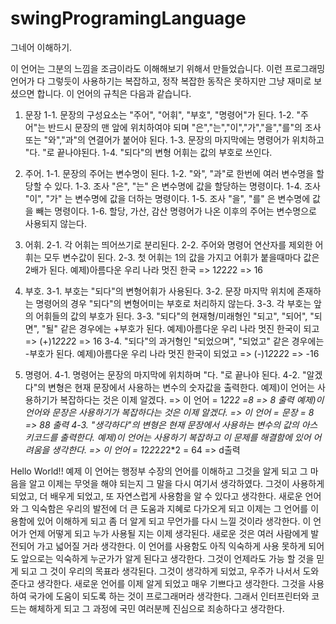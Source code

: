 # swingProgramingLanguage
그네어 이해하기.

이 언어는 그분의 느낌을 조금이라도 이해해보기 위해서 만들었습니다.
이런 프로그래밍 언어가 다 그렇듯이 사용하기는 복잡하고, 정작 복잡한 동작은 못하지만 그냥 재미로 보셨으면 합니다.
이 언어의 규칙은 다음과 같습니다.

1. 문장
1-1. 문장의 구성요소는 "주어", "어휘", "부호", "명령어"가 된다.
1-2. "주어"는 반드시 문장의 맨 앞에 위치하여야 되며 "은","는","이","가","을","를"의 조사 또는 "와","과"의 연결어가 붙어야 된다.
1-3. 문장의 마지막에는 명령어가 위치하고 "다. "로 끝나야된다.
1-4. "되다"의 변형 어휘는 값의 부호로 쓰인다.

1. 주어.
1-1. 문장의 주어는 변수명이 된다.
1-2. "와", "과"로 한번에 여러 변수명을 할당할 수 있다.
1-3. 조사 "은", "는" 은 변수명에 값을 할당하는 명령이다.
1-4. 조사 "이", "가" 는 변수명에 값을 더하는 명령이다.
1-5. 조사 "을", "를" 은 변수명에 값을 빼는 명령이다.
1-6. 할당, 가산, 감산 명령어가 나온 이후의 주어는 변수명으로 사용되지 않는다.

2. 어휘.
2-1. 각 어휘는 띄어쓰기로 분리된다.
2-2. 주어와 명령어 연산자를 제외한 어휘는 모두 변수값이 된다.
2-3. 첫 어휘는 1의 값을 가지고 어휘가 붙을때마다 값은 2배가 된다.
예제)아름다운 우리 나라 멋진 한국 => 1*2*2*2*2 => 16

3. 부호.
3-1. 부호는 "되다"의 변형어휘가 사용된다.
3-2. 문장 마지막 위치에 존재하는 명령어의 경우 "되다"의 변형어미는 부호로 처리하지 않는다.
3-3. 각 부호는 앞의 어휘들의 값의 부호가 된다.
3-3. "되다"의 현재형/미래형인 "되고", "되어", "되면", "될" 같은 경우에는 +부호가 된다.
예제)아름다운 우리 나라 멋진 한국이 되고 => (+)1*2*2*2*2 => 16
3-4. "되다"의 과거형인 "되었으며", "되었고" 같은 경우에는 -부호가 된다.
예제)아름다운 우리 나라 멋진 한국이 되었고 => (-)1*2*2*2*2 => -16

4. 명령어.
4-1. 명령어는 문장의 마지막에 위치하며 "다. "로 끝나야 된다.
4-2. "알겠다"의 변형은 현재 문장에서 사용하는 변수의 숫자값을 출력한다.
예제)이 언어는 사용하기가 복잡하다는 것은 이제 알겠다. => 이 언어 = 1*2*2*2 =8 => 8 출력
예제)이 언어와 문장은 사용하기가 복잡하다는 것은 이제 알겠다. => 이 언어 = 문장 = 8 => 88 출력
4-3. "생각하다"의 변형은 현재 문장에서 사용하는 변수의 값의 아스키코드를 출력한다.
예제)이 언어는 사용하기 복잡하고 이 문제를 해결함에 있어 어려움을 생각한다. => 이 언어 = 1*2*2*2*2*2*2 = 64 => d출력

Hello World!! 예제
이 언어는 행정부 수장의 언어를 이해하고 그것을 알게 되고 그 마음을 알고 이제는 무엇을 해야 되는지 그 말을 다시 여기서 생각하였다. 
그것이 사용하게 되었고, 더 배우게 되었고, 또 자연스럽게 사용함을 알 수 있다고 생각한다. 
새로운 언어와 그 익숙함은 우리의 발전에 더 큰 도움과 지혜로 다가오게 되고 이제는 그 언어를 이용함에 있어 이해하게 되고 좀 더 알게 되고 무언가를 다시 느낄 것이라 생각한다. 
이 언어가 언제 어떻게 되고 누가 사용될 지는 이제 생각된다. 
새로운 것은 여러 사람에게 발전되어 가고 넓어질 거라 생각한다. 
이 언어를 사용함도 아직 익숙하게 사용 못하게 되어도 앞으로는 익숙하게 누군가가 알게 된다고 생각한다. 
그것이 언제라도 가능 할 것을 믿게 되고 그 것이 우리의 목표라 생각된다. 
그것이 생각하게 되었고, 우주가 나서서 도와준다고 생각한다. 
새로운 언어를 이제 알게 되었고 매우 기쁘다고 생각한다. 
그것을 사용하여 국가에 도움이 되도록 하는 것이 프로그래머라 생각한다. 
그래서 인터프린터와 코드는 해체하게 되고 그 과정에 국민 여러분께 진심으로 죄송하다고 생각한다. 
